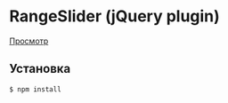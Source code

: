 # RangeSlider (jQuery plugin)

[Просмотр](https://dywork.github.io/range-slider/)

## Установка

```
$ npm install
```
